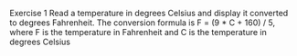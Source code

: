 Exercise 1 Read a temperature in degrees Celsius and display it converted to degrees Fahrenheit. The conversion formula is F = (9 * C + 160) / 5, 
where F is the temperature in Fahrenheit and C is the temperature in degrees Celsius
